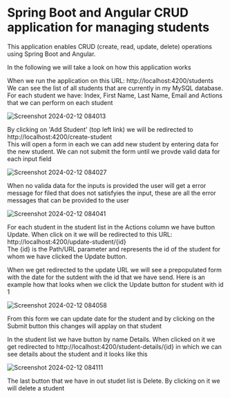 <h1> <b> Spring Boot and Angular CRUD application for managing students </b> </h1>

<p>This application enables CRUD (create, read, update, delete) operations using Spring Boot and Angular.</p>

In the following we will take a look on how this application works

<p> When we run the application on this URL: http://localhost:4200/students <br>
We can see the list of all students that are currently in my MySQL database.
For each student we have: Index, First Name, Last Name, Email and Actions that we can perform on each student </p>

![Screenshot 2024-02-12 084013](https://github.com/RobertoStev/Spring-Boot-and-Angular-student-management-system/assets/65564783/510f0ffe-0aeb-4686-8f4d-120a52acf67d)

<p> By clicking on 'Add Student' (top left link) we will be redirected to http://localhost:4200/create-student <br>
This will open a form in each we can add new student by entering data for the new student. We can not submit the form until we provde valid data for each input field </p>

![Screenshot 2024-02-12 084027](https://github.com/RobertoStev/Spring-Boot-and-Angular-student-management-system/assets/65564783/7a38e140-9fe6-43b5-85d2-13d9f51f7fc1)

<p> When no valida data for the inputs is provided the user will get a error message for filed that does not satisfyies the input, these are all the error messages that can be provided to the user </p>

![Screenshot 2024-02-12 084041](https://github.com/RobertoStev/Spring-Boot-and-Angular-student-management-system/assets/65564783/e5229b2c-1b30-431c-a8fc-f8d9eac246ce)

<p> For each student in the student list in the Actions column we have button Update. When click on it we will be redirected to this URL: http://localhost:4200/update-student/{id} <br>
The {id} is the Path/URL parameter and represents the id of the student for whom we have clicked the Update button.

When we get redirected to the update URL we will see a prepopulated form with the date for the sutdent with the id that we have send. Here is an example how that looks when we click the Update button for student with id 1 </p>

![Screenshot 2024-02-12 084058](https://github.com/RobertoStev/Spring-Boot-and-Angular-student-management-system/assets/65564783/1c424208-6841-4e21-8a50-fbc94a1d6c0d)

<p> From this form we can update date for the student and by clicking on the Submit button this changes will applay on that student </p>

<p> In the student list we have button by name Details. When clicked on it we get redirected to http://localhost:4200/student-details/{id} in which we can see details about the student and it looks like this</p>

![Screenshot 2024-02-12 084111](https://github.com/RobertoStev/Spring-Boot-and-Angular-student-management-system/assets/65564783/a0bce109-8790-463a-a480-5b2d07b27f11)

<p>The last button that we have in out studet list is Delete. By clicking on it we will delete a student</p>
